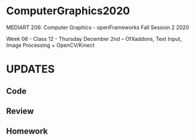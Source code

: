 # ComputerGraphics2020

MEDIART 206: Computer Graphics - openFrameworks
Fall Session 2 2020  

Week 06 - Class 12 - Thursday December 2nd – OfXaddons, Text Input, Image Processing + OpenCV/Kinect

# UPDATES

## Code

## Review

## Homework
